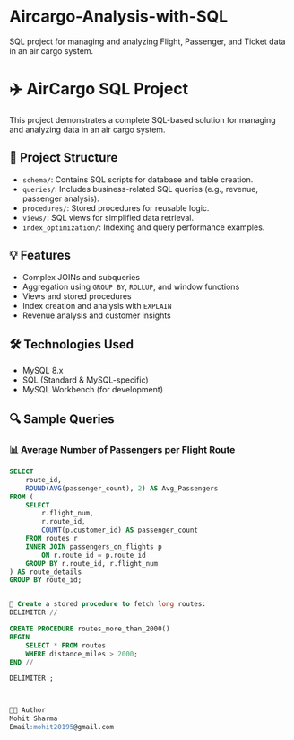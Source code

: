 # Aircargo-Analysis-with-SQL
SQL project for managing and analyzing Flight, Passenger, and Ticket data in an air cargo system.

# ✈️ AirCargo SQL Project

This project demonstrates a complete SQL-based solution for managing and analyzing data in an air cargo system.

## 📂 Project Structure

- `schema/`: Contains SQL scripts for database and table creation.
- `queries/`: Includes business-related SQL queries (e.g., revenue, passenger analysis).
- `procedures/`: Stored procedures for reusable logic.
- `views/`: SQL views for simplified data retrieval.
- `index_optimization/`: Indexing and query performance examples.

## 💡 Features

- Complex JOINs and subqueries
- Aggregation using `GROUP BY`, `ROLLUP`, and window functions
- Views and stored procedures
- Index creation and analysis with `EXPLAIN`
- Revenue analysis and customer insights

## 🛠 Technologies Used

- MySQL 8.x
- SQL (Standard & MySQL-specific)
- MySQL Workbench (for development)

## 🔍 Sample Queries

### 📊 Average Number of Passengers per Flight Route

```sql
SELECT
    route_id,
    ROUND(AVG(passenger_count), 2) AS Avg_Passengers
FROM (
    SELECT
        r.flight_num,
        r.route_id,
        COUNT(p.customer_id) AS passenger_count
    FROM routes r
    INNER JOIN passengers_on_flights p
        ON r.route_id = p.route_id
    GROUP BY r.route_id, r.flight_num
) AS route_details
GROUP BY route_id;


📌 Create a stored procedure to fetch long routes:
DELIMITER //

CREATE PROCEDURE routes_more_than_2000()
BEGIN
    SELECT * FROM routes
    WHERE distance_miles > 2000;
END //

DELIMITER ;



👨‍💻 Author
Mohit Sharma
Email:mohit20195@gmail.com


